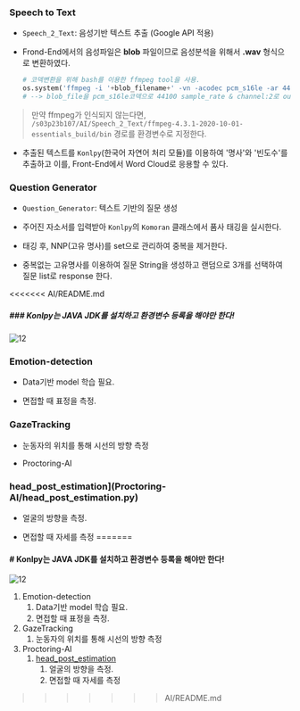 ### Speech to Text

- `Speech_2_Text`: 음성기반 텍스트 추출 (Google API 적용)

- Frond-End에서의 음성파일은 __blob__ 파일이므로 음성분석을 위해서 __.wav__ 형식으로 변환하였다.

  ```python
  # 코덱변환을 위해 bash를 이용한 ffmpeg tool을 사용.
  os.system('ffmpeg -i '+blob_filename+' -vn -acodec pcm_s16le -ar 44100 -ac 2 output.wav') 
  # --> blob_file을 pcm_s16le코덱으로 44100 sample_rate & channel:2로 output.wav로 변환
  ```

> 만약 ffmpeg가 인식되지 않는다면, `/s03p23b107/AI/Speech_2_Text/ffmpeg-4.3.1-2020-10-01-essentials_build/bin` 경로를 환경변수로 지정한다.

- 추출된 텍스트를 `Konlpy`(한국어 자연어 처리 모듈)를 이용하여 '명사'와 '빈도수'를 추출하고 이를, Front-End에서 Word Cloud로 응용할  수 있다.

### Question Generator

- `Question_Generator`:  텍스트 기반의 질문 생성

- 주어진 자소서를 입력받아 `Konlpy`의 `Komoran` 클래스에서 품사 태깅을 실시한다.
- 태깅 후, NNP(고유 명사)를 set으로 관리하여 중복을 제거한다.
- 중복없는 고유명사를 이용하여 질문 String을 생성하고 랜덤으로 3개를 선택하여 질문 list로 response 한다.

<<<<<<< AI/README.md
#####  ### Konlpy는 JAVA JDK를 설치하고 환경변수 등록을 해야만 한다!

![12](/uploads/da9d1bb4a208647197785f775c03ccc4/12.png)



### Emotion-detection

- Data기반 model 학습 필요.

- 면접할 때 표정을 측정.

### GazeTracking

- 눈동자의 위치를 통해 시선의 방향 측정

- Proctoring-AI

### head_post_estimation](Proctoring-AI/head_post_estimation.py)

- 얼굴의 방향을 측정.

- 면접할 때 자세를 측정
=======
#### # Konlpy는 JAVA JDK를 설치하고 환경변수 등록을 해야만 한다!

![12](/uploads/da9d1bb4a208647197785f775c03ccc4/12.png)

1. Emotion-detection
   1. Data기반 model 학습 필요.
   2. 면접할 때 표정을 측정.
2. GazeTracking
   1. 눈동자의 위치를 통해 시선의 방향 측정
3. Proctoring-AI
   1. [head_post_estimation](Proctoring-AI/head_post_estimation.py)
      1. 얼굴의 방향을 측정.
      2. 면접할 때 자세를 측정
>>>>>>> AI/README.md